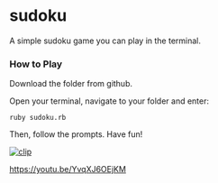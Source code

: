 # sudoku

A simple sudoku game you can play in the terminal.

### How to Play

Download the folder from github.

Open your terminal, navigate to your folder and enter:
```
ruby sudoku.rb
```
Then, follow the prompts. Have fun!


[![clip](http://img.youtube.com/vi/YvqXJ6OEjKM/0.jpg)](http://www.youtube.com/watch?v=YvqXJ6OEjKM "Video Title")

https://youtu.be/YvqXJ6OEjKM